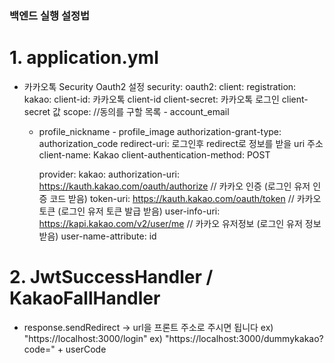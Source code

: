 ### 백엔드 실행 설정법

# 1. application.yml

- 카카오톡 Security Oauth2 설정
  security:
  oauth2:
  client:
  registration:
  kakao:
  client-id: 카카오톡 client-id
  client-secret: 카카오톡 로그인 client-secret 값
  scope: //동의를 구할 목록 - account_email  
   - profile_nickname - profile_image
  authorization-grant-type: authorization_code
  redirect-uri: 로그인후 redirect로 정보를 받을 uri 주소
  client-name: Kakao
  client-authentication-method: POST

        provider:
          kakao:
            authorization-uri: https://kauth.kakao.com/oauth/authorize   // 카카오 인증 (로그인 유저 인증 코드 받음)
            token-uri: https://kauth.kakao.com/oauth/token               // 카카오 토큰 (로그인 유저 토큰 발급 받음)
            user-info-uri: https://kapi.kakao.com/v2/user/me             // 카카오 유저정보 (로그인 유저 정보 받음)
            user-name-attribute: id

# 2. JwtSuccessHandler / KakaoFallHandler

- response.sendRedirect
  -> url을 프론트 주소로 주시면 됩니다
  ex) "https://localhost:3000/login"
  ex) "https://localhost:3000/dummykakao?code=" + userCode
